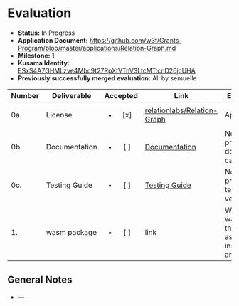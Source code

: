 # Evaluation

- **Status:** In Progress
- **Application Document:**  https://github.com/w3f/Grants-Program/blob/master/applications/Relation-Graph.md
- **Milestone:** 1
- **Kusama Identity:** [ESxS4A7GHMLzve4Mbc9t27RpXtVTnV3LtcMTtcnD26jcUHA](https://polkascan.io/pre/kusama/account/ESxS4A7GHMLzve4Mbc9t27RpXtVTnV3LtcMTtcnD26jcUHA)
- **Previously successfully merged evaluation:** All by semuelle

| Number | Deliverable | Accepted | Link | Evaluation Notes |
| ------ | ----------- | :------: | ---- |----------------- |
| 0a. | License | <ul><li>[x] </li></ul> | [relationlabs/Relation-Graph](https://github.com/relationlabs/Relation-Graph/blob/323bcd9f5d18a3f0597f6391b3bd278ab1226a39/LICENSE) | Apache 2.0 |
| 0b. | Documentation | <ul><li>[ ] </li></ul> | [Documentation](https://github.com/relationlabs/Relation-Graph/blob/323bcd9f5d18a3f0597f6391b3bd278ab1226a39/Docs/Documentation.md) | No sources provided, so inline documentation cannot be verified. |
| 0c. | Testing Guide | <ul><li>[ ] </li></ul> | [Testing Guide](https://github.com/relationlabs/Relation-Graph/blob/323bcd9f5d18a3f0597f6391b3bd278ab1226a39/Docs/Testing%20Guide.md) | No sources provided, so unit tests cannot be verified. |
| 1. | wasm package | <ul><li>[ ] </li></ul> | link | We will create a wasm package that can deployed as pallet,contains insert,query,delete and update|


## General Notes

- —
